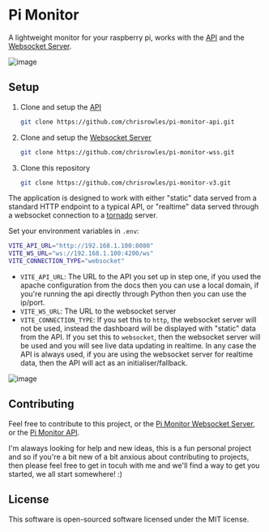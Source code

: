 # Pi Monitor

A lightweight monitor for your raspberry pi, works with the [API](https://github.com/chrisrowles/pi-monitor-api) and the [Websocket Server](https://github.com/chrisrowles/pi-monitor-wss).

![image](https://i.imgur.com/76jVA1K.png)

## Setup

1. Clone and setup the [API](https://github.com/chrisrowles/pi-monitor-api)
    ```sh
    git clone https://github.com/chrisrowles/pi-monitor-api.git
    ```
2. Clone and setup the [Websocket Server](https://github.com/chrisrowles/pi-monitor-wss)
    ```sh
    git clone https://github.com/chrisrowles/pi-monitor-wss.git
    ```
3. Clone this repository
    ```sh
    git clone https://github.com/chrisrowles/pi-monitor-v3.git
    ```

The application is designed to work with either "static" data served from a standard HTTP endpoint to a typical API, or "realtime" data served through a websocket connection to a [tornado](https://www.tornadoweb.org/en/stable/) server.

Set your environment variables in `.env`:

```sh
VITE_API_URL="http://192.168.1.100:8080"
VITE_WS_URL="ws://192.168.1.100:4200/ws"
VITE_CONNECTION_TYPE="websocket"
```

- `VITE_API_URL`: The URL to the API you set up in step one, if you used the apache configuration from the docs then you can use a local domain, if you're running the api directly through Python then you can use the ip/port.
- `VITE_WS_URL`: The URL to the websocket server
- `VITE_CONNECTION_TYPE`: If you set this to `http`, the websocket server will not be used, instead the dashboard will be displayed with "static" data from the API. If you set this to `websocket`, then the websocket server will be used and you will see live data updating in realtime. In any case the API is always used, if you are using the websocket server for realtime data, then the API will act as an initialiser/fallback.

![image](https://i.imgur.com/oX4Y72B.png)

## Contributing

Feel free to contribute to this project, or the [Pi Monitor Websocket Server](https://github.com/chrisrowles/pi-monitor-wss), or the [Pi Monitor API](https://github.com/chrisrowles/pi-monitor-api).

I'm alaways looking for help and new ideas, this is a fun personal project and so if you're a bit new of a bit anxious about contributing to projects, then please feel free to get in tocuh with me and we'll find a way to get you started, we all start somewhere! :)


## License
This software is open-sourced software licensed under the MIT license.
